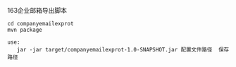 163企业邮箱导出脚本

```$xslt
cd companyemailexprot
mvn package

use:
   jar -jar target/companyemailexprot-1.0-SNAPSHOT.jar 配置文件路径  保存路径

```
